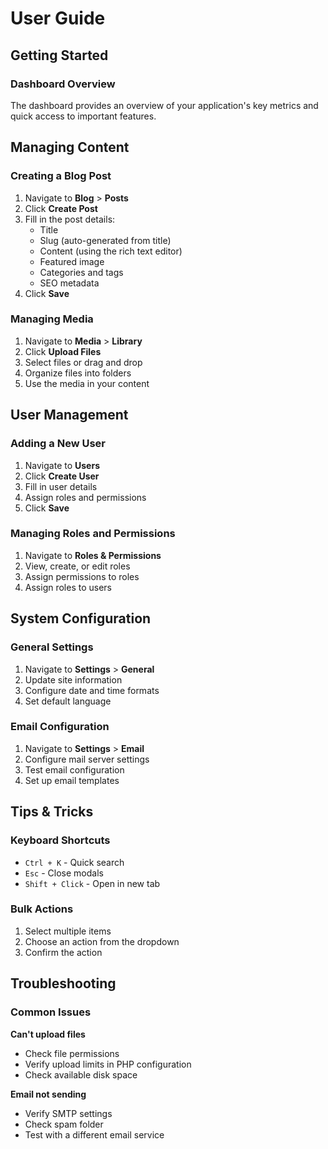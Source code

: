 # User Guide

## Getting Started

### Dashboard Overview

The dashboard provides an overview of your application's key metrics and quick access to important features.

## Managing Content

### Creating a Blog Post

1. Navigate to **Blog** > **Posts**
2. Click **Create Post**
3. Fill in the post details:
   - Title
   - Slug (auto-generated from title)
   - Content (using the rich text editor)
   - Featured image
   - Categories and tags
   - SEO metadata
4. Click **Save**

### Managing Media

1. Navigate to **Media** > **Library**
2. Click **Upload Files**
3. Select files or drag and drop
4. Organize files into folders
5. Use the media in your content

## User Management

### Adding a New User

1. Navigate to **Users**
2. Click **Create User**
3. Fill in user details
4. Assign roles and permissions
5. Click **Save**

### Managing Roles and Permissions

1. Navigate to **Roles & Permissions**
2. View, create, or edit roles
3. Assign permissions to roles
4. Assign roles to users

## System Configuration

### General Settings

1. Navigate to **Settings** > **General**
2. Update site information
3. Configure date and time formats
4. Set default language

### Email Configuration

1. Navigate to **Settings** > **Email**
2. Configure mail server settings
3. Test email configuration
4. Set up email templates

## Tips & Tricks

### Keyboard Shortcuts

- `Ctrl + K` - Quick search
- `Esc` - Close modals
- `Shift + Click` - Open in new tab

### Bulk Actions

1. Select multiple items
2. Choose an action from the dropdown
3. Confirm the action

## Troubleshooting

### Common Issues

**Can't upload files**
- Check file permissions
- Verify upload limits in PHP configuration
- Check available disk space

**Email not sending**
- Verify SMTP settings
- Check spam folder
- Test with a different email service

